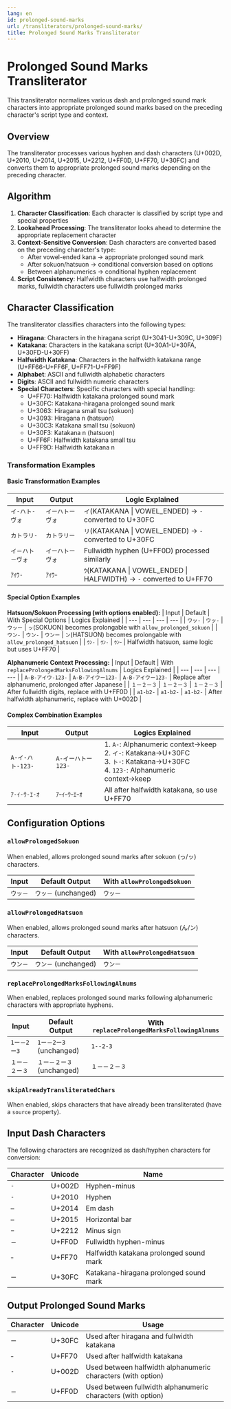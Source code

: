 ```yaml
---
lang: en
id: prolonged-sound-marks
url: /transliterators/prolonged-sound-marks/
title: Prolonged Sound Marks Transliterator
---
```

# Prolonged Sound Marks Transliterator

This transliterator normalizes various dash and prolonged sound mark characters into appropriate prolonged sound marks based on the preceding character's script type and context.

## Overview

The transliterator processes various hyphen and dash characters (U+002D, U+2010, U+2014, U+2015, U+2212, U+FF0D, U+FF70, U+30FC) and converts them to appropriate prolonged sound marks depending on the preceding character.

## Algorithm

1. **Character Classification**: Each character is classified by script type and special properties
2. **Lookahead Processing**: The transliterator looks ahead to determine the appropriate replacement character
3. **Context-Sensitive Conversion**: Dash characters are converted based on the preceding character's type:
   - After vowel-ended kana → appropriate prolonged sound mark
   - After sokuon/hatsuon → conditional conversion based on options
   - Between alphanumerics → conditional hyphen replacement
4. **Script Consistency**: Halfwidth characters use halfwidth prolonged marks, fullwidth characters use fullwidth prolonged marks

## Character Classification

The transliterator classifies characters into the following types:

- **Hiragana**: Characters in the hiragana script (U+3041-U+309C, U+309F)
- **Katakana**: Characters in the katakana script (U+30A1-U+30FA, U+30FD-U+30FF)
- **Halfwidth Katakana**: Characters in the halfwidth katakana range (U+FF66-U+FF6F, U+FF71-U+FF9F)
- **Alphabet**: ASCII and fullwidth alphabetic characters
- **Digits**: ASCII and fullwidth numeric characters
- **Special Characters**: Specific characters with special handling:
  - U+FF70: Halfwidth katakana prolonged sound mark
  - U+30FC: Katakana-hiragana prolonged sound mark
  - U+3063: Hiragana small tsu (sokuon)
  - U+3093: Hiragana n (hatsuon)
  - U+30C3: Katakana small tsu (sokuon)
  - U+30F3: Katakana n (hatsuon)
  - U+FF6F: Halfwidth katakana small tsu
  - U+FF9D: Halfwidth katakana n

### Transformation Examples

#### Basic Transformation Examples

| Input | Output | Logic Explained |
| --- | --- | --- |
| `イ-ハト-ヴォ` | `イーハトーヴォ` | `イ`(KATAKANA \| VOWEL_ENDED) → `-` converted to U+30FC |
| `カトラリ-` | `カトラリー` | `リ`(KATAKANA \| VOWEL_ENDED) → `-` converted to U+30FC |
| `イ－ハト－ヴォ` | `イーハトーヴォ` | Fullwidth hyphen (U+FF0D) processed similarly |
| `ｱｲｳ-` | `ｱｲｳｰ` | `ｳ`(KATAKANA \| VOWEL_ENDED \| HALFWIDTH) → `-` converted to U+FF70 |

#### Special Option Examples

**Hatsuon/Sokuon Processing (with options enabled):**
| Input | Default | With Special Options | Logics Explained |
| --- | --- | --- | --- |
| `ウッ-` | `ウッ-` | `ウッー` | `ッ`(SOKUON) becomes prolongable with `allow_prolonged_sokuon` |
| `ウン-` | `ウン-` | `ウンー` | `ン`(HATSUON) becomes prolongable with `allow_prolonged_hatsuon` |
| `ｳﾝ-` | `ｳﾝ-` | `ｳﾝｰ` | Halfwidth hatsuon, same logic but uses U+FF70 |

**Alphanumeric Context Processing:**
| Input | Default | With `replaceProlongedMarksFollowingAlnums` | Logics Explained |
| --- | --- | --- | --- |
| `A-B-アイウ-123-` | `A-B-アイウー123-` | `A-B-アイウー123-` | Replace after alphanumeric, prolonged after Japanese |
| `１ー２ー３` | `１ー２ー３` | `１－２－３` | After fullwidth digits, replace with U+FF0D |
| `a1-b2-` | `a1-b2-` | `a1-b2-` | After halfwidth alphanumeric, replace with U+002D |

#### Complex Combination Examples

| Input | Output | Logics Explained |
| --- | --- | --- |
| `A-イ-ハト-123-` | `A-イーハトー123-` | 1. `A-`: Alphanumeric context→keep<br>2. `イ-`: Katakana→U+30FC<br>3. `ト-`: Katakana→U+30FC<br>4. `123-`: Alphanumeric context→keep |
| `ｱ-ｲ-ｳ-ｴ-ｵ` | `ｱｰｲｰｳｰｴｰｵ` | All after halfwidth katakana, so use U+FF70 |

## Configuration Options

### `allowProlongedSokuon`

When enabled, allows prolonged sound marks after sokuon (っ/ッ) characters.

| Input | Default Output | With `allowProlongedSokuon` |
| --- | --- | --- |
| `ウッ－` | `ウッ－` (unchanged) | `ウッー` |

### `allowProlongedHatsuon`

When enabled, allows prolonged sound marks after hatsuon (ん/ン) characters.

| Input | Default Output | With `allowProlongedHatsuon` |
| --- | --- | --- |
| `ウン－` | `ウン－` (unchanged) | `ウンー` |

### `replaceProlongedMarksFollowingAlnums`

When enabled, replaces prolonged sound marks following alphanumeric characters with appropriate hyphens.

| Input | Default Output | With `replaceProlongedMarksFollowingAlnums` |
| --- | --- | --- |
| `1ー－2ー3` | `1ー－2ー3` (unchanged) | `1--2-3` |
| `１ー－２ー３` | `１ー－２ー３` (unchanged) | `１－－２－３` |

### `skipAlreadyTransliteratedChars`

When enabled, skips characters that have already been transliterated (have a `source` property).

## Input Dash Characters

The following characters are recognized as dash/hyphen characters for conversion:

| Character | Unicode | Name |
| --- | --- | --- |
| `-` | U+002D | Hyphen-minus |
| `‐` | U+2010 | Hyphen |
| `—` | U+2014 | Em dash |
| `―` | U+2015 | Horizontal bar |
| `−` | U+2212 | Minus sign |
| `－` | U+FF0D | Fullwidth hyphen-minus |
| `ｰ` | U+FF70 | Halfwidth katakana prolonged sound mark |
| `ー` | U+30FC | Katakana-hiragana prolonged sound mark |

## Output Prolonged Sound Marks

| Character | Unicode | Usage |
| --- | --- | --- |
| `ー` | U+30FC | Used after hiragana and fullwidth katakana |
| `ｰ` | U+FF70 | Used after halfwidth katakana |
| `-` | U+002D | Used between halfwidth alphanumeric characters (with option) |
| `－` | U+FF0D | Used between fullwidth alphanumeric characters (with option) |